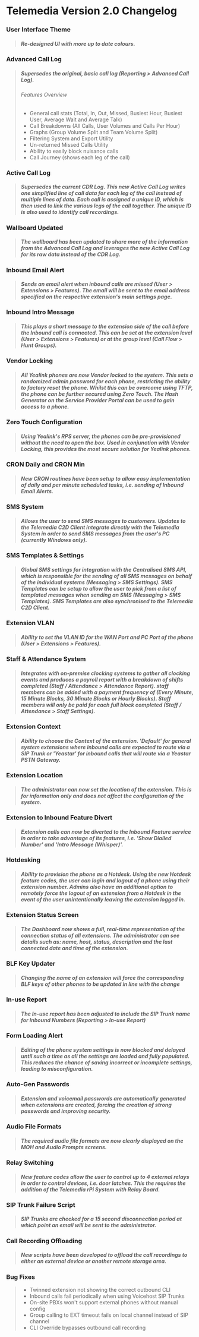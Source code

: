 # Telemedia Version 2.0 Changelog



### User Interface Theme

> ##### Re-designed UI with more up to date colours.

### Advanced Call Log

> ##### Supersedes the original, basic call log (Reporting > Advanced Call Log).
> 
> ###### _Features Overview_
> * General call stats (Total, In, Out, Missed, Busiest Hour, Busiest User, Average Wait and Average Talk)
> * Call Breakdowns (All Calls, User Volumes and Calls Per Hour)
> * Graphs (Group Volume Split and Team Volume Split)
> * Filtering System and Export Utility
> * Un-returned Missed Calls Utility
> * Ability to easily block nuisance calls
> * Call Journey (shows each leg of the call)

### Active Call Log

> ##### Supersedes the current CDR Log.  This new Active Call Log writes one simplified line of call data for each leg of the call instead of multiple lines of data.  Each call is assigned a unique ID, which is then used to link the various legs of the call together. The unique ID is also used to identify call recordings.

### Wallboard Updated

> ##### The wallboard has been updated to share more of the information from the Advanced Call Log and leverages the new Active Call Log for its raw data instead of the CDR Log.

### Inbound Email Alert

> ##### Sends an email alert when inbound calls are missed (User > Extensions > Features).  The email will be sent to the email address specified on the respective extension's main settings page.

### Inbound Intro Message

> ##### This plays a short message to the extension side of the call before the Inbound call is connected.  This can be set at the extension level (User > Extensions > Features) or at the group level (Call Flow > Hunt Groups).

### Vendor Locking

> ##### All Yealink phones are now Vendor locked to the system.  This sets a randomized admin password for each phone, restricting the ability to factory reset the phone.  Whilst this can be overcome using TFTP, the phone can be further secured using Zero Touch.  The Hash Generator on the Service Provider Portal can be used to gain access to a phone.

### Zero Touch Configuration

> ##### Using Yealink's RPS server, the phones can be pre-provisioned without the need to open the box.  Used in conjunction with Vendor Locking, this provides the most secure solution for Yealink phones.

### CRON Daily and CRON Min

> ##### New CRON routines have been setup to allow easy implementation of daily and per minute scheduled tasks, i.e. sending of Inbound Email Alerts.

### SMS System

> ##### Allows the user to send SMS messages to customers.  Updates to the Telemedia C2D Client integrate directly with the Telemedia System in order to send SMS messages from the user's PC (currently Windows only).

### SMS Templates & Settings

> ##### Global SMS settings for integration with the Centralised SMS API, which is responsible for the sending of all SMS messages on behalf of the individual systems (Messaging > SMS Settings).  SMS Templates can be setup to allow the user to pick from a list of templated messages when sending an SMS (Messaging > SMS Templates).  SMS Templates are also synchronised to the Telemedia C2D Client.

### Extension VLAN

> ##### Ability to set the VLAN ID for the WAN Port and PC Port of the phone (User > Extensions > Features).

### Staff & Attendance System

> ##### Integrates with on-premise clocking systems to gather all clocking events and produces a payroll report with a breakdown of shifts completed (Staff / Attendance > Attendance Report).  staff members can be added with a payment frequency of (Every Minute, 15 Minute Blocks, 30 Minute Blocks or Hourly Blocks).  Staff members will only be paid for each full block completed (Staff / Attendance > Staff Settings).

### Extension Context

> ##### Ability to choose the Context of the extension.  'Default' for general system extensions where inbound calls are expected to route via a SIP Trunk or 'Yeastar' for inbound calls that will route via a Yeastar PSTN Gateway.

### Extension Location

> ##### The administrator can now set the location of the extension.  This is for information only and does not affect the configuration of the system.

### Extension to Inbound Feature Divert

> ##### Extension calls can now be diverted to the Inbound Feature service in order to take advantage of its features, i.e. 'Show Dialled Number' and 'Intro Message (Whisper)'.

### Hotdesking

> ##### Ability to provision the phone as a Hotdesk.  Using the new Hotdesk feature codes, the user can login and logout of a phone using their extension number.  Admins also have an additional option to remotely force the logout of an extension from a Hotdesk in the event of the user unintentionally leaving the extension logged in.

### Extension Status Screen

> ##### The Dashboard now shows a full, real-time representation of the connection status of all extensions. The administrator can see details such as: name, host, status, description and the last connected date and time of the extension.

### BLF Key Updater

> ##### Changing the name of an extension will force the corresponding BLF keys of other phones to be updated in line with the change

### In-use Report

> ##### The In-use report has been adjusted to include the SIP Trunk name for Inbound Numbers (Reporting > In-use Report)

### Form Loading Alert

> ##### Editing of the phone system settings is now blocked and delayed until such a time as all the settings are loaded and fully populated.  This reduces the chance of saving incorrect or incomplete settings, leading to misconfiguration.

### Auto-Gen Passwords

> ##### Extension and voicemail passwords are automatically generated when extensions are created, forcing the creation of strong passwords and improving security.

### Audio File Formats

> ##### The required audio file formats are now clearly displayed on the MOH and Audio Prompts screens.

### Relay Switching

> ##### New feature codes allow the user to control up to 4 external relays in order to control devices, i.e. door latches.  This the requires the addition of the Telemedia rPi System with Relay Board.

### SIP Trunk Failure Script

> ##### SIP Trunks are checked for a 15 second disconnection period at which point an email will be sent to the administrator.

### Call Recording Offloading

> ##### New scripts have been developed to offload the call recordings to either an external device or another remote storage area.



### Bug Fixes

>* Twinned extension not showing the correct outbound CLI
>* Inbound calls fail periodically when using Voicehost SIP Trunks
>* On-site PBXs won't support external phones without manual config
>* Group calling to EXT timeout fails on local channel instead of SIP channel
>* CLI Override bypasses outbound call recording

